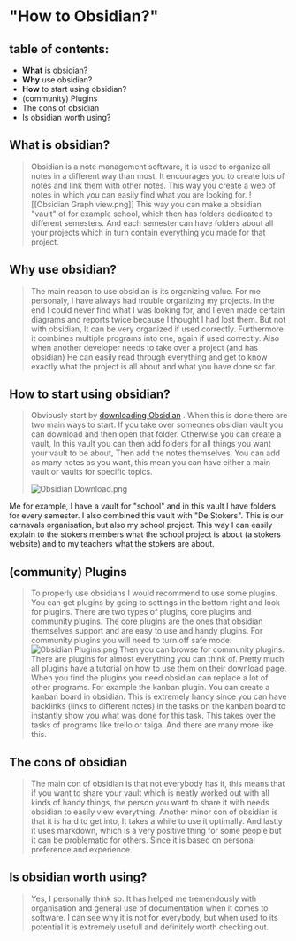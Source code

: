 # "How to Obsidian?"

## table of contents:
- **What** is obsidian?
- **Why** use obsidian?
- **How** to start using obsidian?
- (community) Plugins
- The cons of obsidian
- Is obsidian worth using?

## What is obsidian?
>Obsidian is a note management software, it is used to organize all notes in a different way than most. It encourages you to create lots of notes and link them with other notes. This way you create a web of notes in which you can easily find what you are looking for.
![[Obsidian Graph view.png]] 
This way you can make a obsidian "vault" of for example school, which then has folders dedicated to different semesters. And each semester can have folders about all your projects which in turn contain everything you made for that project.

## Why use obsidian?
>The main reason to use obsidian is its organizing value. For me personaly, I have always had trouble organizing my projects. In the end I could never find what I was looking for, and I even made certain diagrams and reports twice because I thought I had lost them.
But not with obsidian, It can be very organized if used correctly. 
Furthermore it combines multiple programs into one, again if used correctly. Also when another developer needs to take over a project (and has obsidian) He can easily read through everything and get to know exactly what the project is all about and what you have done so far.

## How to start using obsidian?
>Obviously start by [downloading Obsidian](https://obsidian.md/) . When this is done there are two main ways to start. If you take over someones obsidian vault you can download and then open that folder. Otherwise you can create a vault, In this vault you can then add folders for all things you want your vault to be about, Then add the notes themselves. You can add as many notes as you want, this mean you can have either a main vault or vaults for specific topics. 
>
>![Obsidian Download.png](https://user-images.githubusercontent.com/73878099/174443007-233245dc-e2e0-4563-adc3-815755bd2521.png)

Me for example, I have a vault for "school" and in this vault I have folders for every semester. I also combined this vault with "De Stokers". This is our carnavals organisation, but also my school project. This way I can easily explain to the stokers members what the school project is about (a stokers website) and to my teachers what the stokers are about.

## (community) Plugins
>To properly use obsidians I would recommend to use some plugins.
>You can get plugins by going to settings in the bottom right and look for plugins.
>There are two types of plugins, core plugins and community plugins. The core plugins are the ones that obsidian themselves support and are easy to use and handy plugins.
>For community plugins you will need to turn off safe mode:
>![Obsidian Plugins.png](https://user-images.githubusercontent.com/73878099/174442976-688558e2-7869-4ee4-a952-25994fae16f5.png)
>Then you can browse for community plugins. There are plugins for almost everything you can think of. Pretty much all plugins have a tutorial on how to use them on their download page. 
When you find the plugins you need obsidian can replace a lot of other programs. For example the kanban plugin. You can create a kanban board in obsidian. This is extremely handy since you can have backlinks (links to different notes) in the tasks on the kanban board to instantly show you what was done for this task. This takes over the tasks of programs like trello or taiga.
And there are many more like this.

## The cons of obsidian
>The main con of obsidian is that not everybody has it, this means that if you want to share your vault which is neatly worked out with all kinds of handy things, the person you want to share it with needs obsidian to easily view everything.
Another minor con of obsidian is that it is hard to get into, It takes a while to use it optimally. And lastly it uses markdown, which is a very positive thing for some people but it can be problematic for others. Since it is based on personal preference and experience.

## Is obsidian worth using?
>Yes, I personally think so. It has helped me tremendously with organisation and general use of documentation when it comes to software. I can see why it is not for everybody, but when used to its potential it is extremely usefull and definitely worth checking out.
